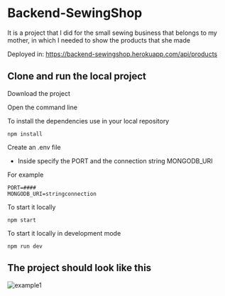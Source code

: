 # Backend-SewingShop
It is a project that I did for the small sewing business that belongs to my mother, in which I needed to show the products that she made

Deployed in: https://backend-sewingshop.herokuapp.com/api/products

## Clone and run the local project

Download the project

Open the command line

To install the dependencies use in your local repository

	npm install

Create an .env file

* Inside specify the PORT and the connection string MONGODB_URI
	
For example
	
	PORT=####
	MONGODB_URI=stringconnection
		
To start it locally

	npm start
	
To start it locally in development mode

	npm run dev
	
## The project should look like this

![example1](https://user-images.githubusercontent.com/37676736/138611097-d8c3e7fe-3098-44b8-9b89-d4baa38af501.png)
